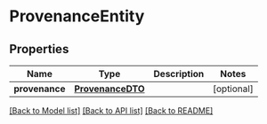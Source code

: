 # ProvenanceEntity

## Properties
Name | Type | Description | Notes
------------ | ------------- | ------------- | -------------
**provenance** | [**ProvenanceDTO**](ProvenanceDTO.md) |  | [optional] 

[[Back to Model list]](../README.md#documentation-for-models) [[Back to API list]](../README.md#documentation-for-api-endpoints) [[Back to README]](../README.md)


